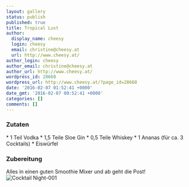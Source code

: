 ```yaml
---
layout: gallery
status: publish
published: true
title: Tropical Lust
author:
  display_name: cheesy
  login: cheesy
  email: christine@cheesy.at
  url: http://www.cheesy.at/
author_login: cheesy
author_email: christine@cheesy.at
author_url: http://www.cheesy.at/
wordpress_id: 28668
wordpress_url: http://www.cheesy.at/?page_id=28668
date: '2016-02-07 01:52:41 +0000'
date_gmt: '2016-02-07 00:52:41 +0000'
categories: []
comments: []
---
```

### Zutaten
\* 1 Teil Vodka
\* 1,5 Teile Sloe Gin
\* 0,5 Teile Whiskey
\* 1 Ananas (für ca. 3 Cocktails)
\* Eiswürfel
### Zubereitung
Alles in einen guten Smoothie Mixer und ab geht die Post!
![Cocktail Night-001](http://www.cheesy.at/wp-content/uploads/Cocktail-Night-001.jpg)
